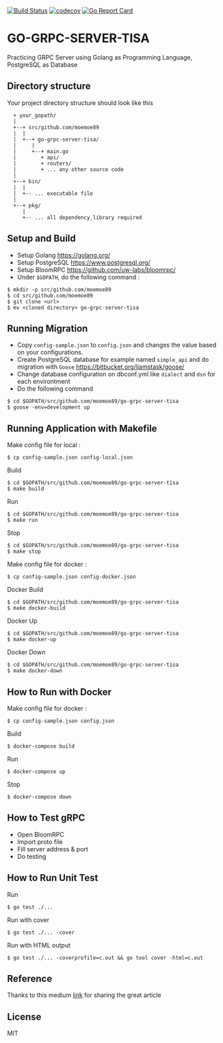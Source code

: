 [![Build Status](https://travis-ci.org/moemoe89/go-grpc-server-tisa.svg?branch=master)](https://travis-ci.org/moemoe89/go-grpc-server-tisa)
[![codecov](https://codecov.io/gh/moemoe89/go-grpc-server-tisa/branch/master/graph/badge.svg)](https://codecov.io/gh/moemoe89/go-grpc-server-tisa)
[![Go Report Card](https://goreportcard.com/badge/github.com/moemoe89/go-grpc-server-tisa)](https://goreportcard.com/report/github.com/moemoe89/go-grpc-server-tisa)

# GO-GRPC-SERVER-TISA #

Practicing GRPC Server using Golang as Programming Language, PostgreSQL as Database

## Directory structure
Your project directory structure should look like this
```
  + your_gopath/
  |
  +--+ src/github.com/moemoe89
  |  |
  |  +--+ go-grpc-server-tisa/
  |     |
  |     +--+ main.go
  |        + api/
  |        + routers/
  |        + ... any other source code
  |
  +--+ bin/
  |  |
  |  +-- ... executable file
  |
  +--+ pkg/
     |
     +-- ... all dependency_library required

```

## Setup and Build

* Setup Golang <https://golang.org/>
* Setup PostgreSQL <https://www.postgresql.org/>
* Setup BloomRPC <https://github.com/uw-labs/bloomrpc/>
* Under `$GOPATH`, do the following command :
```
$ mkdir -p src/github.com/moemoe89
$ cd src/github.com/moemoe89
$ git clone <url>
$ mv <cloned directory> go-grpc-server-tisa
```

## Running Migration
* Copy `config-sample.json` to `config.json` and changes the value based on your configurations.
* Create PostgreSQL database for example named `simple_api` and do migration with `Goose` <https://bitbucket.org/liamstask/goose/>
* Change database configuration on dbconf.yml like `dialect` and `dsn` for each environtment
* Do the following command
```
$ cd $GOPATH/src/github.com/moemoe89/go-grpc-server-tisa
$ goose -env=development up
```

## Running Application with Makefile
Make config file for local :
```
$ cp config-sample.json config-local.json
```
Build
```
$ cd $GOPATH/src/github.com/moemoe89/go-grpc-server-tisa
$ make build
```
Run
```
$ cd $GOPATH/src/github.com/moemoe89/go-grpc-server-tisa
$ make run
```
Stop
```
$ cd $GOPATH/src/github.com/moemoe89/go-grpc-server-tisa
$ make stop
```
Make config file for docker :
```
$ cp config-sample.json config-docker.json
```
Docker Build
```
$ cd $GOPATH/src/github.com/moemoe89/go-grpc-server-tisa
$ make docker-build
```
Docker Up
```
$ cd $GOPATH/src/github.com/moemoe89/go-grpc-server-tisa
$ make docker-up
```
Docker Down
```
$ cd $GOPATH/src/github.com/moemoe89/go-grpc-server-tisa
$ make docker-down
```

## How to Run with Docker
Make config file for docker :
```
$ cp config-sample.json config.json
```
Build
```
$ docker-compose build
```
Run
```
$ docker-compose up
```
Stop
```
$ docker-compose down
```

## How to Test gRPC
* Open BloomRPC
* Import proto file
* Fill server address & port
* Do testing

## How to Run Unit Test
Run
```
$ go test ./...
```
Run with cover
```
$ go test ./... -cover
```
Run with HTML output
```
$ go test ./... -coverprofile=c.out && go tool cover -html=c.out
```

## Reference

Thanks to this medium [link](https://toolbox.kurio.co.id/implementing-grpc-service-in-golang-afb9e05c0064) for sharing the great article

## License

MIT